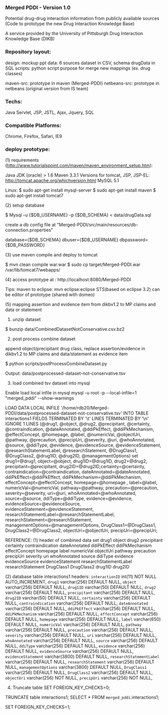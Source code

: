 ### Merged PDDI - Version 1.0 ###

Potential drug-drug interaction information from publicly
available sources (Code to prototype the new Drug Interaction Knowledge Base)

A service provided by the University of Pittsburgh Drug Interaction Knowledge Base (DIKB)

### Repository layout:

design: mockup ppt
data: 6 sources dataset in CSV, schema drugData in SQL
scripts: python script purpose for merge new mappings (ex. drug classes)

maven-src: prototype in maven (Merged-PDDI)
netbeans-src: prototype in netbeans (original version from IS team)

### Techs:

Java Servlet, JSP, JSTL, Ajax, Jquery, SQL

### Compatible Platforms:

Chrome, Firefox, Safari, IE9


### deploy prototype:

(1) requirements (http://www.tutorialspoint.com/maven/maven_environment_setup.htm):

Java JDK (oracle) > 1.6
Maven 3.3.1
Versions for tomcat, JSP, JSP-EL: http://tomcat.apache.org/whichversion.html
MySQL 5.1

Linux:
$ sudo apt-get install mysql-server
$ sudo apt-get install maven
$ sudo apt-get install tomcat7

(2) setup database

$ Mysql -u {$DB_USERNAME} -p {$DB_SCHEMA} < data/drugData.sql

create a db config file at "Merged-PDDI/src/main/resources/db-connection.properties"

database={$DB_SCHEMA}
dbuser={$DB_USERNAME}
dbpassword={$DB_PASSWORD}


(3) use maven compile and deploy to tomcat

$ mvn clean compile war:war
$ sudo cp target/Merged-PDDI.war /var/lib/tomcat7/webapps/

(4) access prototype at : http://localhost:8080/Merged-PDDI

Tips:
maven to eclipse: mvn eclipse:eclipse
STS(based on eclipse 3.2) can be editor of prototype (shared with domeo)

(5) mapping assertion and evidence item from dikbv1.2 to MP claims and data or statement

1. unzip dataset

$ bunzip data/CombinedDatasetNotConservative.csv.bz2

2. post process combine dataset 

append object/precipitant drug class, replace assertion/evidence in dikbv1.2 to MP claims and data/statement as evidence item

$ python scripts/postProcessCombineDataset.py

Output: data/postprocessed-dataset-not-conservative.tsv

3. load combined tsv dataset into mysql
 
Enable load local infile in mysql
mysql -u root -p --local-infile=1 "merged_pddi" --show-warnings

LOAD DATA LOCAL INFILE '/home/rdb20/Merged-PDDI/data/postprocessed-dataset-not-conservative.tsv' 
INTO TABLE interactions1 FIELDS TERMINATED BY '\t' LINES TERMINATED BY '\n'
IGNORE 1 LINES
(@drug1, @object, @drug2, @precipitant, @certainty, @contraindication, @dateAnnotated, @ddiPkEffect, @ddiPkMechanism, @effectConcept, @homepage, @label, @numericVal, @objectUri, @pathway, @precaution, @precipUri, @severity, @uri, @whoAnnotated, @source, @ddiType, @evidence, @evidenceSource, @evidenceStatement, @researchStatementLabel, @researchStatement, @DrugClass1, @DrugClass2, @drug1ID, @drug2ID, @managementOptions)
set drug1=@drug1, object=@object, drug1ID=@drug1ID, drug2=@drug2, precipitant=@precipitant, drug2ID=@drug2ID,certainty=@certainty, contraindication=@contraindication, dateAnnotated=@dateAnnotated, ddiPkEffect=@ddiPkEffect, ddiPkMechanism=@ddiPkMechanism, effectConcept=@effectConcept, homepage=@homepage , label=@label, numericVal=@numericVal, pathway=@pathway, precaution=@precaution, severity=@severity, uri=@uri, whoAnnotated=@whoAnnotated, source=@source, ddiType=@ddiType, evidence=@evidence, evidenceSource=@evidenceSource, evidenceStatement=@evidenceStatement, researchStatementLabel=@researchStatementLabel, researchStatement=@researchStatement, managementOptions=@managementOptions, DrugClass1=@DrugClass1, DrugClass2=@DrugClass2, objectUri=@objectUri, precipUri=@precipUri;

REFERENCE:
(1) header of combined data set
drug1   object  drug2   precipitant     certainty       contraindication        dateAnnotated   ddiPkEffect     ddiPkMechanism  effectConcept   homepage        label   numericVal      objectUri       pathway precaution      precipUri       severity        uri     whoAnnotated    source  ddiType evidence        evidenceSource  evidenceStatement       researchStatementLabel  researchStatement       DrugClass1      DrugClass2      drug1ID drug2ID

(2) database table interactions1 headers:
  `interactionID` int(11) NOT NULL AUTO_INCREMENT,
  `drug1` varchar(256) DEFAULT NULL,
  `object` varchar(256) DEFAULT NULL,
  `drug1ID` varchar(50) DEFAULT NULL,
  `drug2` varchar(256) DEFAULT NULL,
  `precipitant` varchar(256) DEFAULT NULL,
  `drug2ID` varchar(50) DEFAULT NULL,
  `certainty` varchar(256) DEFAULT NULL,
  `contraindication` varchar(256) DEFAULT NULL,
  `dateAnnotated` varchar(256) DEFAULT NULL,
  `ddiPkEffect` varchar(256) DEFAULT NULL,
  `ddiPkMechanism` varchar(256) DEFAULT NULL,
  `effectConcept` varchar(256) DEFAULT NULL,
  `homepage` varchar(256) DEFAULT NULL,
  `label` varchar(650) DEFAULT NULL,
  `numericVal` varchar(256) DEFAULT NULL,
  `pathway` varchar(256) DEFAULT NULL,
  `precaution` varchar(256) DEFAULT NULL,
  `severity` varchar(256) DEFAULT NULL,
  `uri` varchar(256) DEFAULT NULL,
  `whoAnnotated` varchar(256) DEFAULT NULL,
  `source` varchar(256) DEFAULT NULL,
  `ddiType` varchar(256) DEFAULT NULL,
  `evidence` varchar(256) DEFAULT NULL,
  `evidenceSource` varchar(256) DEFAULT NULL,
  `evidenceStatement` varchar(3800) DEFAULT NULL,
  `researchStatementLabel` varchar(256) DEFAULT NULL,
  `researchStatement` varchar(256) DEFAULT NULL,
  `managementOptions` varchar(3800) DEFAULT NULL,
  `DrugClass1` varchar(256) DEFAULT NULL,
  `DrugClass2` varchar(256) DEFAULT NULL,
  `objectUri` varchar(256) NOT NULL,
  `precipUri` varchar(256) NOT NULL,


4. Truncate table
SET FOREIGN_KEY_CHECKS=0;

TRUNCATE table interactions1;
SELECT * FROM `merged_pddi`.interactions1;

SET FOREIGN_KEY_CHECKS=1;
